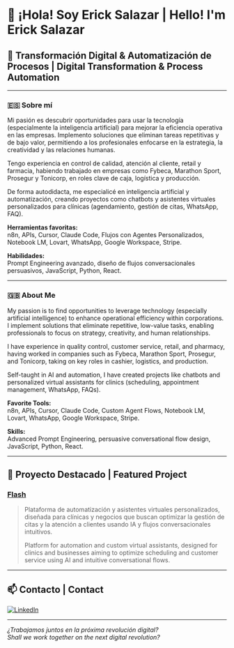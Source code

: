 # 👋 ¡Hola! Soy Erick Salazar | Hello! I'm Erick Salazar

## 🚀 Transformación Digital & Automatización de Procesos | Digital Transformation & Process Automation

---

### 🇪🇸 Sobre mí

Mi pasión es descubrir oportunidades para usar la tecnología (especialmente la inteligencia artificial) para mejorar la eficiencia operativa en las empresas. Implemento soluciones que eliminan tareas repetitivas y de bajo valor, permitiendo a los profesionales enfocarse en la estrategia, la creatividad y las relaciones humanas.

Tengo experiencia en control de calidad, atención al cliente, retail y farmacia, habiendo trabajado en empresas como Fybeca, Marathon Sport, Prosegur y Tonicorp, en roles clave de caja, logística y producción.

De forma autodidacta, me especialicé en inteligencia artificial y automatización, creando proyectos como chatbots y asistentes virtuales personalizados para clínicas (agendamiento, gestión de citas, WhatsApp, FAQ).

**Herramientas favoritas:**  
n8n, APIs, Cursor, Claude Code, Flujos con Agentes Personalizados, Notebook LM, Lovart, WhatsApp, Google Workspace, Stripe.

**Habilidades:**  
Prompt Engineering avanzado, diseño de flujos conversacionales persuasivos, JavaScript, Python, React.

---

### 🇬🇧 About Me

My passion is to find opportunities to leverage technology (especially artificial intelligence) to enhance operational efficiency within corporations. I implement solutions that eliminate repetitive, low-value tasks, enabling professionals to focus on strategy, creativity, and human relationships.

I have experience in quality control, customer service, retail, and pharmacy, having worked in companies such as Fybeca, Marathon Sport, Prosegur, and Tonicorp, taking on key roles in cashier, logistics, and production.

Self-taught in AI and automation, I have created projects like chatbots and personalized virtual assistants for clinics (scheduling, appointment management, WhatsApp, FAQs).

**Favorite Tools:**  
n8n, APIs, Cursor, Claude Code, Custom Agent Flows, Notebook LM, Lovart, WhatsApp, Google Workspace, Stripe.

**Skills:**  
Advanced Prompt Engineering, persuasive conversational flow design, JavaScript, Python, React.

---

## 🌟 Proyecto Destacado | Featured Project

### [Flash](https://github.com/Erick040506070809/Flash)

> Plataforma de automatización y asistentes virtuales personalizados, diseñada para clínicas y negocios que buscan optimizar la gestión de citas y la atención a clientes usando IA y flujos conversacionales intuitivos.  
>  
> Platform for automation and custom virtual assistants, designed for clinics and businesses aiming to optimize scheduling and customer service using AI and intuitive conversational flows.

---

## 📫 Contacto | Contact

[![LinkedIn](https://img.shields.io/badge/LinkedIn-blue?style=flat&logo=linkedin)](https://www.linkedin.com/in/erick-salazar-198351360)

---

*¿Trabajamos juntos en la próxima revolución digital?*  
*Shall we work together on the next digital revolution?*

